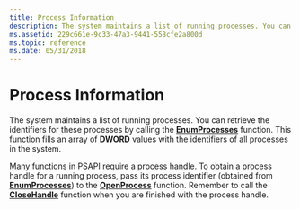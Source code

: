 ```yaml
---
title: Process Information
description: The system maintains a list of running processes. You can retrieve the identifiers for these processes by calling the EnumProcesses function. This function fills an array of DWORD values with the identifiers of all processes in the system.
ms.assetid: 229c661e-9c33-47a3-9441-558cfe2a800d
ms.topic: reference
ms.date: 05/31/2018
---
```


# Process Information

The system maintains a list of running processes. You can retrieve the identifiers for these processes by calling the [**EnumProcesses**](/windows/desktop/api/Psapi/nf-psapi-enumprocesses) function. This function fills an array of **DWORD** values with the identifiers of all processes in the system.

Many functions in PSAPI require a process handle. To obtain a process handle for a running process, pass its process identifier (obtained from [**EnumProcesses**](/windows/desktop/api/Psapi/nf-psapi-enumprocesses)) to the [**OpenProcess**](/windows/desktop/api/processthreadsapi/nf-processthreadsapi-openprocess) function. Remember to call the [**CloseHandle**](/windows/desktop/api/handleapi/nf-handleapi-closehandle) function when you are finished with the process handle.

 

 
